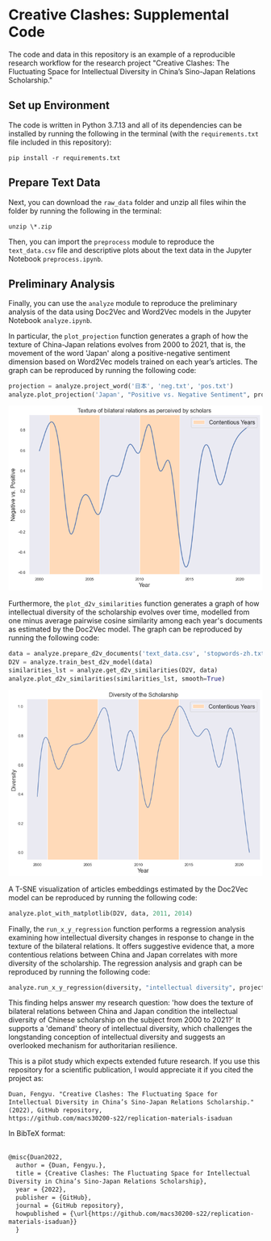 # Creative Clashes: Supplemental Code

The code and data in this repository is an example of a reproducible research workflow for the research project "Creative Clashes: The Fluctuating Space for Intellectual Diversity in China’s Sino-Japan Relations Scholarship." 


## Set up Environment
The code is written in Python 3.7.13 and all of its dependencies can be installed by running the following in the terminal (with the `requirements.txt` file included in this repository):

```
pip install -r requirements.txt
```

## Prepare Text Data
Next, you can download the `raw_data` folder and unzip all files wihin the folder by running the following in the terminal:

```
unzip \*.zip
```

Then, you can import the `preprocess` module to reproduce the `text_data.csv` file and descriptive plots about the text data in the Jupyter Notebook `preprocess.ipynb`. 


## Preliminary Analysis

Finally, you can use the `analyze` module to reproduce the preliminary analysis of the data using Doc2Vec and Word2Vec models in the Jupyter Notebook `analyze.ipynb`. 

In particular, the `plot_projection` function generates a graph of how the texture of China-Japan relations evolves from 2000 to 2021, that is, the movement of the word 'Japan' along a positive-negative sentiment dimension based on Word2Vec models trained on each year’s articles. The graph can be reproduced by running the following code:

```python
projection = analyze.project_word('日本', 'neg.txt', 'pos.txt')
analyze.plot_projection('Japan', "Positive vs. Negative Sentiment", projection)
```
![png](visuals/texture.png)

Furthermore, the `plot_d2v_similarities` function generates a graph of how intellectual diversity of the scholarship evolves over time, modelled from one minus average pairwise cosine similarity among each year's documents as estimated by the Doc2Vec model. The graph can be reproduced by running the following code:

```python 
data = analyze.prepare_d2v_documents('text_data.csv', 'stopwords-zh.txt')
D2V = analyze.train_best_d2v_model(data)
similarities_lst = analyze.get_d2v_similarities(D2V, data)
analyze.plot_d2v_similarities(similarities_lst, smooth=True)
```

![png](visuals/diversity.png)

A T-SNE visualization of articles embeddings estimated by the Doc2Vec model can be reproduced by running the following code: 

```python 
analyze.plot_with_matplotlib(D2V, data, 2011, 2014)
```

Finally, the `run_x_y_regression` function performs a regression analysis examining how intellectual diversity changes in response to change in the texture of the bilateral relations. It offers suggestive evidence that, a more contentious relations between China and Japan correlates with more diversity of the scholarship. The regression analysis and graph can be reproduced by running the following code: 

```python 
analyze.run_x_y_regression(diversity, "intellectual diversity", projection, "texture of bilateral relations", True).summary()
```

This finding helps answer my research question: 'how does the texture of bilateral relations between China and Japan condition the intellectual diversity of Chinese scholarship on the subject from 2000 to 2021?' It supports a 'demand' theory of intellectual diversity, which challenges the longstanding conception of intellectual diversity and suggests an overlooked mechanism for authoritarian resilience. 

This is a pilot study which expects extended future research. If you use this repository for a scientific publication, I would appreciate it if you cited the project as:

```
Duan, Fengyu. "Creative Clashes: The Fluctuating Space for Intellectual Diversity in China’s Sino-Japan Relations Scholarship." (2022), GitHub repository, 
https://github.com/macs30200-s22/replication-materials-isaduan
```
In BibTeX format:

```

@misc{Duan2022,
  author = {Duan, Fengyu.},
  title = {Creative Clashes: The Fluctuating Space for Intellectual Diversity in China’s Sino-Japan Relations Scholarship},
  year = {2022},
  publisher = {GitHub},
  journal = {GitHub repository},
  howpublished = {\url{https://github.com/macs30200-s22/replication-materials-isaduan}}
  }
  
```
